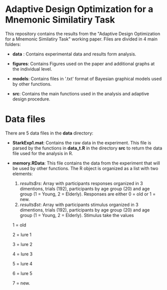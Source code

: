 Adaptive Design Optimization for a Mnemonic Similatiry Task
===========================================================

This repository contains the results from the "Adaptive Design Optimization for a Mnemonic Similatiry Task" working paper. Files are divided in 4 main folders:

* __data__ : Contains experimental data and results form analysis.

* __figures__: Contains Figures used on the paper and additional graphs at the individual level.

* __models__: Contains files in '.txt' format of Bayesian graphical models used by other functions.

* __src__: Contains the main functions used in the analysis and adaptive design procedure.

# Data files

There are 5 data files in the __data__ directory:

* __StarkExp1.mat__: Contains the raw data in the experiment. This file is parsed by the functions in __data_t.R__ in the directory __src__ to return the data file used for the analysis in R.

* __memory.RData__: This file contains the data from the experiment that will be used by other functions. The R object is organized as a list with two elements:
    1. *results$rs*: Array with participants responses organized in 3 dimentions, trials (192), participants by age group (20) and age group (1 = Young, 2 = Elderly). Responses are either 0 = old or 1 = new.
    2. *results$st*: Array with participants stimulus organized in 3 dimentions, trials (192), participants by age group (20) and age group (1 = Young, 2 = Elderly). Stimulus take the values 
    
    1 = old

    2 = lure 1

    3 = lure 2

    4 = lure 3 

    5 = lure 4

    6 = lure 5

    7 = new.